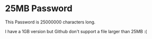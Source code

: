 # 25MB Password
This Password is 25000000 characters long.

I have a 1GB version but Github don't support a file larger than 25MB :(
